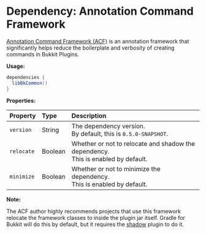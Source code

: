 # Dependency: Annotation Command Framework

[Annotation Command Framework (ACF)](https://www.spigotmc.org/threads/acf-beta-annotation-command-framework.234266/#post-2366730) is an annotation framework that significantly helps reduce the boilerplate and verbosity of creating commands in Bukkit Plugins. 



**Usage:**

```groovy
dependencies {
  libBkCommon()
}
```

**Properties:**

| Property   | Type    | Description                                                  |
| :--------- | :------ | :----------------------------------------------------------- |
| `version`  | String  | The dependency version.<br />By default, this is `0.5.0-SNAPSHOT`. |
| `relocate` | Boolean | Whether or not to relocate and shadow the dependency.<br />This is enabled by default. |
| `minimize` | Boolean | Whether or not to minimize the dependency.<br />This is enabled by default. |

**Note:**

The ACF author highly recommends projects that use this framework relocate the framework classes to inside the plugin jar itself. Gradle for Bukkit will do this by default, but it requires the [shadow](https://github.com/johnrengelman/shadow) plugin to do it.

